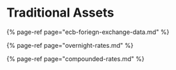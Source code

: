 # Traditional Assets

{% page-ref page="ecb-foriegn-exchange-data.md" %}

{% page-ref page="overnight-rates.md" %}

{% page-ref page="compounded-rates.md" %}



